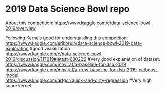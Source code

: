 # 2019 Data Science Bowl repo  
  
About this competition:  https://www.kaggle.com/c/data-science-bowl-2019/overview  

Following Kernels good for understanding this competition:  
https://www.kaggle.com/erikbruin/data-science-bowl-2019-data-exploration  #good visualization  
https://www.kaggle.com/c/data-science-bowl-2019/discussion/117019#latest-680222  #Very good explanation of dataset.  
https://www.kaggle.com/mhviraf/a-baseline-for-dsb-2019  
https://www.kaggle.com/mhviraf/a-new-baseline-for-dsb-2019-catboost-model  
https://www.kaggle.com/artgor/quick-and-dirty-regression  #Very high score kernel.  
